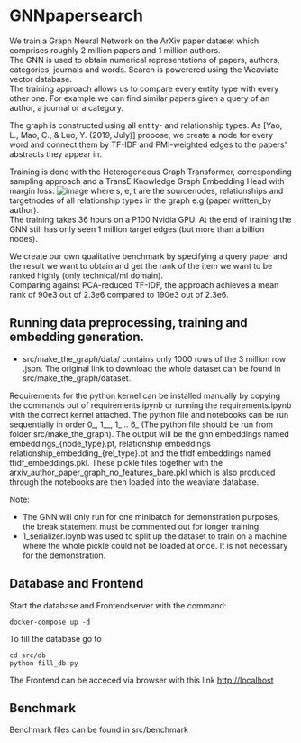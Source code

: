 # GNNpapersearch

We train a Graph Neural Network on the ArXiv paper dataset which comprises roughly 2 million papers and 1 million authors. <br>
The GNN is used to obtain numerical representations of papers, authors, categories, journals and words. Search is powerered using the Weaviate vector database. <br> 
The training approach allows us to compare every entity type with every other one. For example we can find similar papers given a query of an author, a journal or a category. <br>

The graph is constructed using all entity- and relationship types. As [Yao, L., Mao, C., & Luo, Y. (2019, July)] propose,  we create a node for every word and connect them by TF-IDF and PMI-weighted edges to the papers' abstracts they appear in.   

Training is done with the Heterogeneous Graph Transformer, corresponding sampling approach and a TransE Knowledge Graph Embedding Head with margin loss:
![image](https://github.com/AmosDinh/GNNpapersearch/assets/39965380/4efa8e29-4b70-4784-b014-f3c44fc25f9a)
where s, e, t are the sourcenodes, relationships and targetnodes of all relationship types in the graph e.g (paper written_by author).  <br>
The training takes 36 hours on a P100 Nvidia GPU. At the end of training the GNN still has only seen 1 million target edges (but more than a billion nodes).

We create our own qualitative benchmark by specifying a query paper and the result we want to obtain and get the rank of the item we want to be ranked highly (only technical/ml domain). <br>
Comparing against PCA-reduced TF-IDF, the approach achieves a mean rank of 90e3 out of 2.3e6 compared to 190e3 out of 2.3e6. 





## Running data preprocessing, training and embedding generation.
- src/make_the_graph/data/ contains only 1000 rows of the 3 million row .json. The original link to download the whole dataset can be found in src/make_the_graph/dataset.

Requirements for the python kernel can be installed manually by copying the commands out of requirements.ipynb or running the requirements.ipynb with the correct kernel attached.
The python file and notebooks can be run sequentially in order 0_, 1__, 1_ .. 6_ (The python file should be run from folder src/make_the_graph).
The output will be the gnn embeddings named embeddings_{node_type}.pt,
relationship embeddings relationship_embedding_{rel_type}.pt
and the tfidf embeddings named tfidf_embeddings.pkl.
These pickle files together with the arxiv_author_paper_graph_no_features_bare.pkl which is also produced through the notebooks are then loaded into the weaviate database.

Note: 
- The GNN will only run for one minibatch for demonstration purposes, the break statement must be commented out for longer training.
- 1_serializer.ipynb was used to split up the dataset to train on a machine where the whole pickle could not be loaded at once. It is not necessary for the demonstration.

## Database and Frontend
Start the database and Frontendserver with the command:
```
docker-compose up -d 
```

To fill the database go to
```
cd src/db
python fill_db.py
```

The Frontend can be acceced via browser with this link [http://localhost](http://localhost)

## Benchmark
Benchmark files can be found in src/benchmark
